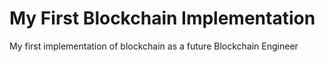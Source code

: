# My First Blockchain Implementation
My first implementation of blockchain as a future Blockchain Engineer

